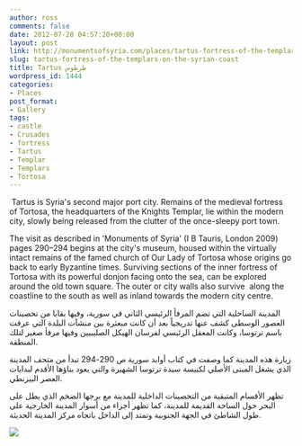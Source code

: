 ```yaml
---
author: ross
comments: false
date: 2012-07-28 04:57:20+00:00
layout: post
link: http://monumentsofsyria.com/places/tartus-fortress-of-the-templars-on-the-syrian-coast/
slug: tartus-fortress-of-the-templars-on-the-syrian-coast
title: Tartus طرطوس
wordpress_id: 1444
categories:
- Places
post_format:
- Gallery
tags:
- castle
- Crusades
- fortress
- Tartus
- Templar
- Templars
- Tortosa
---
```





 Tartus is Syria's second major port city. Remains of the medieval fortress of Tortosa, the headquarters of the Knights Templar, lie within the modern city, slowly being released from the clutter of the once-sleepy port town.







The visit as described in 'Monuments of Syria' (I B Tauris, London 2009) pages 290–294 begins at the city's museum, housed within the virtually intact remains of the famed church of Our Lady of Tortosa whose origins go back to early Byzantine times.
Surviving sections of the inner fortress of Tortosa with its powerful donjon facing onto the sea, can be explored around the old town square. The outer or city walls also survive  along the coastline to the south as well as inland towards the modern city centre.







المدينة الساحلية التي تضم المرفأ الرئيسي الثاني في سورية، وفيها بقايا من تحصينات العصور الوسطى كشف عنها تدريجياً بعد أن كانت مبعثرة بين منشآت البلدة التي عرفت باسم ترتوسا، وكانت المعقل الرئيسي لفرسان الهيكل الصليبيين وفيها مرفأ صغير لتلك المنطقة.




زيارة هذه المدينة كما وصفت في كتاب أوابد سورية ص 290-294 تبدأ من متحف المدينة الذي يشغل المبنى الأصلي لكنيسة سيدة ترتوسا الشهيرة والتي يعود بناؤها الأقدم لبدايات العصر البيزنطي.




تظهر الأقسام المتبقية من التحصينات الداخلية للمدينة مع برجها الضخم الذي يطل على البحر حول الساحة القديمة للمدينة، كما تظهر أجزاء من أسوار المدينة الخارجية على طول الشاطئ في الجهة الجنوبية وتمتد إلى الداخل باتجاه مركز المدينة الحديثة.











![](http://monumentsofsyria.com/nextgen-attach_to_post/preview/id--5524)










